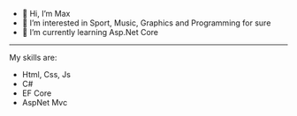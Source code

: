 - 👋 Hi, I’m Max
- 👀 I’m interested in Sport, Music, Graphics and Programming for sure
- 🌱 I’m currently learning Asp.Net Core

--------------------------------------------------------------------------

My skills are:
- Html, Css, Js
- C#
- EF Core
- AspNet Mvc
<!---
Maxvel62/Maxvel62 is a ✨ special ✨ repository because its `README.md` (this file) appears on your GitHub profile.
You can click the Preview link to take a look at your changes.
--->
